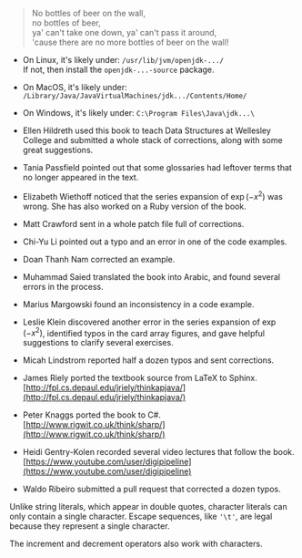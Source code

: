 > No bottles of beer on the wall,<br/> no bottles of beer,<br/> ya' can't take one down, ya' can't pass it around,<br/> 'cause there are no more bottles of beer on the wall!



* On Linux, it's likely under: `/usr/lib/jvm/openjdk-.../` <br/> If not, then install the `openjdk-...-source` package.
* On MacOS, it's likely under: <br/> `/Library/Java/JavaVirtualMachines/jdk.../Contents/Home/`
* On Windows, it's likely under: `C:\Program Files\Java\jdk...\`






* Ellen Hildreth used this book to teach Data Structures at Wellesley College and submitted a whole stack of corrections, along with some great suggestions.
* Tania Passfield pointed out that some glossaries had leftover terms that no longer appeared in the text.
* Elizabeth Wiethoff noticed that the series expansion of $\exp(-x^2)$ was wrong. She has also worked on a Ruby version of the book.
* Matt Crawford sent in a whole patch file full of corrections.
* Chi-Yu Li pointed out a typo and an error in one of the code examples.
* Doan Thanh Nam corrected an example.
* Muhammad Saied translated the book into Arabic, and found several errors in the process.
* Marius Margowski found an inconsistency in a code example.
* Leslie Klein discovered another error in the series expansion of $\exp(-x^2)$, identified typos in the card array figures, and gave helpful suggestions to clarify several exercises.
* Micah Lindstrom reported half a dozen typos and sent corrections.
* James Riely ported the textbook source from LaTeX to Sphinx. <br/> [http://fpl.cs.depaul.edu/jriely/thinkapjava/](http://fpl.cs.depaul.edu/jriely/thinkapjava/)
* Peter Knaggs ported the book to C#. <br/> [http://www.rigwit.co.uk/think/sharp/](http://www.rigwit.co.uk/think/sharp/)
* Heidi Gentry-Kolen recorded several video lectures that follow the book. <br/> [https://www.youtube.com/user/digipipeline](https://www.youtube.com/user/digipipeline)
* Waldo Ribeiro submitted a pull request that corrected a dozen typos.




Unlike string literals, which appear in double quotes, character literals can only contain a single character. Escape sequences, like `'\t'`, are legal because they represent a single character.

The increment and decrement operators also work with characters.